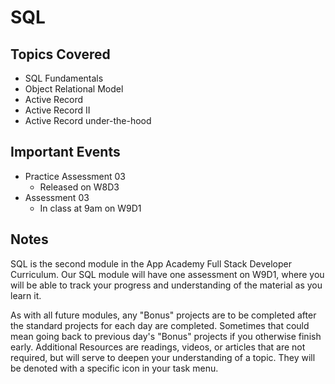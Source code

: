 # SQL

## Topics Covered

+ SQL Fundamentals
+ Object Relational Model
+ Active Record
+ Active Record II
+ Active Record under-the-hood

## Important Events

+ Practice Assessment 03
  + Released on W8D3
+ Assessment 03
  + In class at 9am on W9D1

## Notes

SQL is the second module in the App Academy Full Stack Developer Curriculum. Our SQL module will have one assessment on W9D1, where you will be able to track your progress and understanding of the material as you learn it.

As with all future modules, any "Bonus" projects are to be completed after the standard projects for each day are completed. Sometimes that could mean going back to previous day's "Bonus" projects if you otherwise finish early. Additional Resources are readings, videos, or articles that are not required, but will serve to deepen your understanding of a topic. They will be denoted with a specific icon in your task menu.
